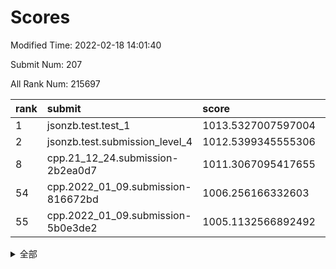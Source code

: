 # Scores

Modified Time: 2022-02-18 14:01:40

Submit Num: 207

All Rank Num: 215697

| rank |               submit               |       score        |       sigma        | pk_num |
| :--- | :--------------------------------- | :----------------- | :----------------- | :----- |
| 1    | jsonzb.test.test_1                 | 1013.5327007597004 | 0.7957793020901259 | 4167   |
| 2    | jsonzb.test.submission_level_4     | 1012.5399345555306 | 0.8070252973493    | 4168   |
| 8    | cpp.21_12_24.submission-2b2ea0d7   | 1011.3067095417655 | 0.7777460980627354 | 4169   |
| 54   | cpp.2022_01_09.submission-816672bd | 1006.256166332603  | 0.7262407431069486 | 4168   |
| 55   | cpp.2022_01_09.submission-5b0e3de2 | 1005.1132566892492 | 0.7218045154195407 | 4164   |


<details>
<summary>全部</summary>

| rank |                 submit                 |       score        |       sigma        | pk_num |
| :--- | :------------------------------------- | :----------------- | :----------------- | :----- |
| 1    | jsonzb.test.test_1                     | 1013.5327007597004 | 0.7957793020901259 | 4167   |
| 2    | jsonzb.test.submission_level_4         | 1012.5399345555306 | 0.8070252973493    | 4168   |
| 3    | gobigger.level_3.submission_level_3_6  | 1012.2031870999732 | 0.7722580756500534 | 4166   |
| 4    | gobigger.level_3.submission_level_3_49 | 1011.422864007927  | 0.7565188258095478 | 4166   |
| 5    | gobigger.level_3.submission_level_3_23 | 1011.4122723630333 | 0.7627915935110773 | 4165   |
| 6    | gobigger.level_3.submission_level_3_24 | 1011.3958790948496 | 0.7615737412112045 | 4162   |
| 7    | gobigger.level_3.submission_level_3_30 | 1011.3628584440105 | 0.7623173265343559 | 4172   |
| 8    | cpp.21_12_24.submission-2b2ea0d7       | 1011.3067095417655 | 0.7777460980627354 | 4169   |
| 9    | gobigger.level_3.submission_level_3_4  | 1011.2929631233184 | 0.7885470324865107 | 4168   |
| 10   | gobigger.level_3.submission_level_3_13 | 1011.2241536989396 | 0.7851092294631518 | 4165   |
| 11   | gobigger.level_3.submission_level_3_42 | 1011.1435680220113 | 0.7550276558592068 | 4168   |
| 12   | gobigger.level_3.submission_level_3_32 | 1011.100789230857  | 0.7511489855484007 | 4166   |
| 13   | gobigger.level_3.submission_level_3_48 | 1010.9826194966088 | 0.7762719500862214 | 4168   |
| 14   | gobigger.level_3.submission_level_3_27 | 1010.965814511593  | 0.7812072224047314 | 4167   |
| 15   | gobigger.level_3.submission_level_3_29 | 1010.889968969645  | 0.7731665178896956 | 4172   |
| 16   | gobigger.level_3.submission_level_3_38 | 1010.8869253121366 | 0.7795439852892612 | 4171   |
| 17   | gobigger.level_3.submission_level_3_14 | 1010.8769203122151 | 0.758189913860418  | 4171   |
| 18   | gobigger.level_3.submission_level_3_41 | 1010.8566108689018 | 0.7743917269737152 | 4172   |
| 19   | gobigger.level_3.submission_level_3_11 | 1010.7334337411039 | 0.7760209600939943 | 4165   |
| 20   | gobigger.level_3.submission_level_3_2  | 1010.7242384706353 | 0.7533438341533512 | 4167   |
| 21   | gobigger.level_3.submission_level_3_15 | 1010.6851880476277 | 0.7764387176270487 | 4163   |
| 22   | gobigger.level_3.submission_level_3_20 | 1010.6594307167168 | 0.7592901423135524 | 4168   |
| 23   | gobigger.level_3.submission_level_3_33 | 1010.6139475836063 | 0.759831512418911  | 4164   |
| 24   | gobigger.level_3.submission_level_3_39 | 1010.5045208868656 | 0.7710892231142189 | 4166   |
| 25   | gobigger.level_3.submission_level_3_8  | 1010.3759181421341 | 0.7467974540439418 | 4171   |
| 26   | gobigger.level_3.submission_level_3_16 | 1010.3666930965784 | 0.7507658393987299 | 4173   |
| 27   | gobigger.level_3.submission_level_3_25 | 1010.3223346965913 | 0.75426332511708   | 4171   |
| 28   | gobigger.level_3.submission_level_3_10 | 1010.2654495441815 | 0.778890416992224  | 4172   |
| 29   | gobigger.level_3.submission_level_3_0  | 1010.1302084758536 | 0.7691871845734475 | 4172   |
| 30   | gobigger.level_3.submission_level_3_44 | 1010.1269559770053 | 0.7790381114413045 | 4168   |
| 31   | gobigger.level_3.submission_level_3_34 | 1010.1024179637233 | 0.763816585021828  | 4169   |
| 32   | gobigger.level_3.submission_level_3_22 | 1010.0936743156105 | 0.7526529717516389 | 4165   |
| 33   | gobigger.level_3.submission_level_3_40 | 1010.0839309401265 | 0.7680465813800005 | 4170   |
| 34   | gobigger.level_3.submission_level_3_37 | 1009.9890576437897 | 0.7654277290118621 | 4167   |
| 35   | gobigger.level_3.submission_level_3_21 | 1009.9889586008009 | 0.7374161773989147 | 4165   |
| 36   | gobigger.level_3.submission_level_3_36 | 1009.8876258321326 | 0.7595054898578831 | 4168   |
| 37   | gobigger.level_3.submission_level_3_28 | 1009.8165708436568 | 0.7661329654573193 | 4167   |
| 38   | gobigger.level_3.submission_level_3_19 | 1009.8038133378387 | 0.7598536529266474 | 4168   |
| 39   | gobigger.level_3.submission_level_3_43 | 1009.6644884570809 | 0.7610748179993101 | 4164   |
| 40   | gobigger.level_3.submission_level_3_12 | 1009.5610954213934 | 0.7482786983365983 | 4170   |
| 41   | gobigger.level_3.submission_level_3_1  | 1009.5406701036102 | 0.7508847175354093 | 4165   |
| 42   | gobigger.level_3.submission_level_3_31 | 1009.4962103492552 | 0.7546766069255397 | 4169   |
| 43   | gobigger.level_3.submission_level_3_3  | 1009.4692752035008 | 0.7683202946096473 | 4167   |
| 44   | gobigger.level_3.submission_level_3_7  | 1009.3528856317704 | 0.7703187659725267 | 4169   |
| 45   | gobigger.level_3.submission_level_3_47 | 1009.3321066876942 | 0.7486245510563161 | 4168   |
| 46   | gobigger.level_3.submission_level_3_5  | 1009.2772275349935 | 0.7348623553023081 | 4171   |
| 47   | gobigger.level_3.submission_level_3_18 | 1008.9050357644954 | 0.75054688894994   | 4164   |
| 48   | gobigger.level_3.submission_level_3_35 | 1008.8990937604408 | 0.7459911373948698 | 4170   |
| 49   | gobigger.level_3.submission_level_3_45 | 1008.8532168359703 | 0.7639887343741129 | 4171   |
| 50   | gobigger.level_3.submission_level_3_26 | 1008.7703363560038 | 0.7700630913461464 | 4167   |
| 51   | gobigger.level_3.submission_level_3_17 | 1008.7553217896282 | 0.7429689093202339 | 4169   |
| 52   | gobigger.level_3.submission_level_3_9  | 1008.3416172871006 | 0.7509314521909531 | 4168   |
| 53   | gobigger.level_3.submission_level_3_46 | 1008.0972802685276 | 0.7409782945762396 | 4164   |
| 54   | cpp.2022_01_09.submission-816672bd     | 1006.256166332603  | 0.7262407431069486 | 4168   |
| 55   | cpp.2022_01_09.submission-5b0e3de2     | 1005.1132566892492 | 0.7218045154195407 | 4164   |
| 56   | gobigger.level_1.submission_level_1_29 | 1004.7297982160197 | 0.7145733589569383 | 4164   |
| 57   | gobigger.level_1.submission_level_1_33 | 1004.5630795645807 | 0.7373345541936118 | 4166   |
| 58   | gobigger.level_1.submission_level_1_15 | 1004.5143151961793 | 0.7058708232281021 | 4165   |
| 59   | gobigger.level_1.submission_level_1_16 | 1004.3539274486343 | 0.7245429289366491 | 4171   |
| 60   | gobigger.level_1.submission_level_1_11 | 1004.3133442392167 | 0.7222771700822753 | 4165   |
| 61   | gobigger.level_1.submission_level_1_28 | 1004.2626043958485 | 0.7157217309755028 | 4172   |
| 62   | gobigger.level_1.submission_level_1_6  | 1004.2194306749224 | 0.7225173069870843 | 4167   |
| 63   | gobigger.level_1.submission_level_1_43 | 1004.2170491376739 | 0.718562536677666  | 4172   |
| 64   | gobigger.level_1.submission_level_1_35 | 1004.1899840813679 | 0.7205836137793543 | 4170   |
| 65   | gobigger.level_1.submission_level_1_32 | 1004.1821511327105 | 0.7225064317503208 | 4170   |
| 66   | gobigger.level_1.submission_level_1_1  | 1004.0766459839973 | 0.7374400591408995 | 4169   |
| 67   | gobigger.level_1.submission_level_1_40 | 1004.0640249176998 | 0.7261075447570305 | 4169   |
| 68   | gobigger.level_1.submission_level_1_8  | 1004.0535864209106 | 0.7243320567257072 | 4168   |
| 69   | gobigger.level_1.submission_level_1_21 | 1004.0348603943997 | 0.7163223680576456 | 4164   |
| 70   | gobigger.level_1.submission_level_1_49 | 1004.0293122816723 | 0.730765734073051  | 4169   |
| 71   | gobigger.level_1.submission_level_1_22 | 1004.020401736579  | 0.7210038534759068 | 4169   |
| 72   | gobigger.level_1.submission_level_1_10 | 1003.809773448603  | 0.7384797567498246 | 4167   |
| 73   | gobigger.level_1.submission_level_1_27 | 1003.6285902308405 | 0.7255440930598314 | 4168   |
| 74   | gobigger.level_1.submission_level_1_31 | 1003.6177534602372 | 0.7209647400108568 | 4167   |
| 75   | gobigger.level_1.submission_level_1_13 | 1003.6151408123787 | 0.7210229494015579 | 4173   |
| 76   | gobigger.level_1.submission_level_1_5  | 1003.5647221052758 | 0.7145606949991175 | 4167   |
| 77   | gobigger.level_1.submission_level_1_20 | 1003.5024923105913 | 0.7142985030078559 | 4168   |
| 78   | gobigger.level_1.submission_level_1_30 | 1003.5005650982556 | 0.7361521240093657 | 4170   |
| 79   | gobigger.level_1.submission_level_1_9  | 1003.49715079871   | 0.7262688235510057 | 4165   |
| 80   | gobigger.level_1.submission_level_1_12 | 1003.4950400397433 | 0.7297028540757197 | 4171   |
| 81   | gobigger.level_1.submission_level_1_26 | 1003.4806398503409 | 0.7134912397089599 | 4168   |
| 82   | gobigger.level_1.submission_level_1_18 | 1003.3888187494379 | 0.730836031678491  | 4169   |
| 83   | gobigger.level_1.submission_level_1_46 | 1003.3751233525062 | 0.715054272309033  | 4169   |
| 84   | gobigger.level_1.submission_level_1_37 | 1003.3749545178588 | 0.7074977025481932 | 4167   |
| 85   | gobigger.level_1.submission_level_1_45 | 1003.3337515268483 | 0.724597151487473  | 4173   |
| 86   | gobigger.level_1.submission_level_1_14 | 1003.2323338716003 | 0.7241547060826362 | 4168   |
| 87   | gobigger.level_1.submission_level_1_2  | 1003.1196823650907 | 0.7206998931235665 | 4169   |
| 88   | gobigger.level_1.submission_level_1_24 | 1003.0078326377388 | 0.7200083654837954 | 4163   |
| 89   | gobigger.level_1.submission_level_1_47 | 1002.9468912458307 | 0.7205374749162351 | 4170   |
| 90   | gobigger.level_1.submission_level_1_42 | 1002.8885654032791 | 0.7230373078522923 | 4165   |
| 91   | gobigger.level_1.submission_level_1_25 | 1002.8783390900194 | 0.7175700486040079 | 4163   |
| 92   | gobigger.level_1.submission_level_1_7  | 1002.8728183010969 | 0.7191942835397189 | 4172   |
| 93   | gobigger.level_1.submission_level_1_4  | 1002.7953162021101 | 0.7161152226871776 | 4170   |
| 94   | gobigger.level_1.submission_level_1_36 | 1002.7248388172094 | 0.7153684009258503 | 4168   |
| 95   | gobigger.level_1.submission_level_1_48 | 1002.6791803483676 | 0.712922112851061  | 4170   |
| 96   | gobigger.level_1.submission_level_1_3  | 1002.6749987503716 | 0.7140915658492923 | 4160   |
| 97   | gobigger.level_1.submission_level_1_39 | 1002.6018399700519 | 0.721619935485477  | 4164   |
| 98   | gobigger.level_1.submission_level_1_34 | 1002.469938222292  | 0.7098278814192884 | 4169   |
| 99   | gobigger.level_1.submission_level_1_17 | 1002.4218185623303 | 0.7129287362034274 | 4167   |
| 100  | gobigger.level_1.submission_level_1_23 | 1002.3666432058127 | 0.7161956075127092 | 4170   |
| 101  | gobigger.level_1.submission_level_1_44 | 1002.3299683366755 | 0.7096988773164299 | 4171   |
| 102  | gobigger.level_1.submission_level_1_0  | 1002.3075074417304 | 0.7187490536056793 | 4166   |
| 103  | gobigger.level_1.submission_level_1_19 | 1002.2558658959009 | 0.7096523379162426 | 4169   |
| 104  | gobigger.level_1.submission_level_1_41 | 1002.1597338149772 | 0.715726344364813  | 4170   |
| 105  | gobigger.level_1.submission_level_1_38 | 1001.2202670268919 | 0.7066836802607549 | 4164   |
| 106  | gobigger.random.submission_random_2    | 997.282501200934   | 0.7088788542575617 | 4168   |
| 107  | gobigger.random.submission_random_22   | 996.8676483998113  | 0.7068017746824895 | 4166   |
| 108  | gobigger.random.submission_random_4    | 996.7429813933164  | 0.7120790981516064 | 4166   |
| 109  | gobigger.random.submission_random_20   | 996.6064306770785  | 0.7075679434733716 | 4166   |
| 110  | gobigger.random.submission_random_9    | 996.4894009235152  | 0.717832740793697  | 4169   |
| 111  | gobigger.random.submission_random_1    | 996.480122914187   | 0.7154787090563391 | 4169   |
| 112  | gobigger.random.submission_random_29   | 996.4681275862986  | 0.7200577598478524 | 4168   |
| 113  | gobigger.random.submission_random_46   | 996.408772723035   | 0.7192543482549804 | 4170   |
| 114  | gobigger.random.submission_random_32   | 996.3742119701911  | 0.7022150858522235 | 4171   |
| 115  | gobigger.random.submission_random_48   | 996.3421075611288  | 0.7149536409444788 | 4165   |
| 116  | gobigger.random.submission_random_26   | 996.3280344090933  | 0.7195990136410259 | 4166   |
| 117  | gobigger.random.submission_random_28   | 996.3180669673241  | 0.7037024432521153 | 4168   |
| 118  | gobigger.random.submission_random_40   | 996.2477122599538  | 0.7043841465632912 | 4167   |
| 119  | gobigger.random.submission_random_33   | 996.2214809855619  | 0.726144577037432  | 4165   |
| 120  | gobigger.random.submission_random_34   | 996.1358223782235  | 0.7215509345908355 | 4165   |
| 121  | gobigger.random.submission_random_7    | 996.095775524248   | 0.7005687433756073 | 4173   |
| 122  | gobigger.random.submission_random_24   | 996.0753530495773  | 0.7023159293843282 | 4173   |
| 123  | gobigger.random.submission_random_14   | 996.0666736890556  | 0.7169443602543338 | 4170   |
| 124  | gobigger.random.submission_random_43   | 996.0444198200909  | 0.7109637455134608 | 4168   |
| 125  | gobigger.random.submission_random_12   | 996.0423305786779  | 0.721922233303357  | 4164   |
| 126  | gobigger.random.submission_random_37   | 996.0099782114023  | 0.7230800286036746 | 4164   |
| 127  | gobigger.random.submission_random_8    | 995.9764780958337  | 0.7176097088458437 | 4167   |
| 128  | gobigger.random.submission_random_47   | 995.9470395894831  | 0.7036674608033864 | 4173   |
| 129  | gobigger.random.submission_random_18   | 995.8228317518441  | 0.7177686856320679 | 4170   |
| 130  | gobigger.random.submission_random_45   | 995.7035199708886  | 0.7174364406496015 | 4169   |
| 131  | gobigger.random.submission_random_17   | 995.7019383519776  | 0.7130349817587611 | 4168   |
| 132  | gobigger.random.submission_random_19   | 995.6642129685258  | 0.7200747976620735 | 4170   |
| 133  | gobigger.random.submission_random_35   | 995.6067406557739  | 0.701996944237457  | 4169   |
| 134  | gobigger.random.submission_random_27   | 995.6056577773899  | 0.714266648070916  | 4171   |
| 135  | gobigger.random.submission_random_21   | 995.5654485197811  | 0.707138648685168  | 4162   |
| 136  | gobigger.random.submission_random_16   | 995.550381117683   | 0.7295732860499423 | 4173   |
| 137  | gobigger.random.submission_random_5    | 995.5490669716835  | 0.7216446763448897 | 4167   |
| 138  | gobigger.random.submission_random_3    | 995.5228621661371  | 0.7124503482378234 | 4174   |
| 139  | gobigger.random.submission_random_39   | 995.4966884791637  | 0.7073455521409768 | 4164   |
| 140  | gobigger.random.submission_random_23   | 995.2996824910252  | 0.7037751177567223 | 4166   |
| 141  | gobigger.random.submission_random_15   | 995.2962864080746  | 0.7237464645477711 | 4168   |
| 142  | gobigger.random.submission_random_30   | 995.2944645905491  | 0.7214059294007127 | 4168   |
| 143  | gobigger.random.submission_random_25   | 995.270031494991   | 0.7223043729760888 | 4172   |
| 144  | gobigger.random.submission_random_42   | 995.2554986358847  | 0.7194745981655698 | 4160   |
| 145  | gobigger.random.submission_random_0    | 995.2466752669965  | 0.7129574542991985 | 4170   |
| 146  | gobigger.random.submission_random_6    | 995.2201621085577  | 0.717750032530481  | 4167   |
| 147  | gobigger.random.submission_random_41   | 995.2139718345074  | 0.7126905546593574 | 4170   |
| 148  | gobigger.random.submission_random_44   | 995.1135388264904  | 0.7088915006282721 | 4170   |
| 149  | gobigger.random.submission_random_10   | 995.1090918356966  | 0.7158913410493629 | 4170   |
| 150  | gobigger.random.submission_random_13   | 994.9638840299825  | 0.7206410339296088 | 4171   |
| 151  | gobigger.random.submission_random_38   | 994.9006235279461  | 0.710184146767832  | 4168   |
| 152  | gobigger.random.submission_random_49   | 994.7784893744893  | 0.7085115230559946 | 4174   |
| 153  | gobigger.random.submission_random_31   | 994.6853809154686  | 0.7100120616667236 | 4168   |
| 154  | gobigger.level_2.submission_level_2_13 | 994.6249584746887  | 0.7237889772612693 | 4165   |
| 155  | gobigger.random.submission_random_11   | 994.4951343960562  | 0.7117974409202277 | 4166   |
| 156  | gobigger.random.submission_random_36   | 994.2216615821816  | 0.701769863673806  | 4169   |
| 157  | gobigger.level_2.submission_level_2_40 | 994.1085023408674  | 0.7313837343324234 | 4166   |
| 158  | gobigger.level_2.submission_level_2_30 | 993.4764617621616  | 0.7484009839345133 | 4168   |
| 159  | gobigger.level_2.submission_level_2_19 | 993.4034343065639  | 0.7500419267567324 | 4169   |
| 160  | gobigger.level_2.submission_level_2_29 | 993.3216514710157  | 0.7452804083415385 | 4167   |
| 161  | gobigger.level_2.submission_level_2_18 | 993.23314075131    | 0.7307952906315002 | 4166   |
| 162  | gobigger.level_2.submission_level_2_25 | 993.0087318957126  | 0.734552955077682  | 4170   |
| 163  | gobigger.level_2.submission_level_2_12 | 992.6318160205662  | 0.7344309542528802 | 4166   |
| 164  | gobigger.level_2.submission_level_2_26 | 992.6147593473736  | 0.724104451978369  | 4171   |
| 165  | gobigger.level_2.submission_level_2_46 | 992.6129907721605  | 0.7531501531131202 | 4167   |
| 166  | gobigger.level_2.submission_level_2_43 | 992.5910065234186  | 0.7429238871995156 | 4165   |
| 167  | gobigger.level_2.submission_level_2_0  | 992.5581727951891  | 0.7453544114772822 | 4167   |
| 168  | gobigger.level_2.submission_level_2_37 | 992.5285086806697  | 0.7440374797107467 | 4169   |
| 169  | gobigger.level_2.submission_level_2_24 | 992.4198231247656  | 0.7488747358371    | 4167   |
| 170  | gobigger.level_2.submission_level_2_3  | 992.4073999014946  | 0.7364453062138583 | 4166   |
| 171  | gobigger.level_2.submission_level_2_2  | 992.3492906639453  | 0.7318836561523866 | 4168   |
| 172  | gobigger.level_2.submission_level_2_4  | 992.3370059534985  | 0.7611589476733551 | 4169   |
| 173  | gobigger.level_2.submission_level_2_48 | 992.3233841979628  | 0.7425632888711745 | 4170   |
| 174  | gobigger.level_2.submission_level_2_47 | 992.2231390126029  | 0.7329638465905762 | 4169   |
| 175  | gobigger.level_2.submission_level_2_36 | 992.2193673720911  | 0.7511268127356778 | 4167   |
| 176  | gobigger.level_2.submission_level_2_7  | 992.1824106561538  | 0.7237013081218622 | 4167   |
| 177  | gobigger.level_2.submission_level_2_27 | 992.1640705417245  | 0.7401741890019902 | 4173   |
| 178  | gobigger.level_2.submission_level_2_16 | 992.0170849033507  | 0.7548262168814255 | 4173   |
| 179  | gobigger.level_2.submission_level_2_28 | 992.012510821575   | 0.7572538914195198 | 4167   |
| 180  | gobigger.level_2.submission_level_2_31 | 991.9564594305555  | 0.762311199117015  | 4170   |
| 181  | gobigger.level_2.submission_level_2_10 | 991.9561582983646  | 0.753059944747746  | 4170   |
| 182  | gobigger.level_2.submission_level_2_33 | 991.8263418198275  | 0.7594662947950102 | 4168   |
| 183  | gobigger.level_2.submission_level_2_14 | 991.8224163027975  | 0.7309984272061038 | 4163   |
| 184  | gobigger.level_2.submission_level_2_15 | 991.7699659992625  | 0.7455073200240012 | 4168   |
| 185  | gobigger.level_2.submission_level_2_9  | 991.7675526653103  | 0.7429476671456108 | 4171   |
| 186  | gobigger.level_2.submission_level_2_32 | 991.6802966352097  | 0.7512091858823995 | 4164   |
| 187  | gobigger.level_2.submission_level_2_21 | 991.5960389794353  | 0.7600500837006492 | 4170   |
| 188  | gobigger.level_2.submission_level_2_17 | 991.5908925892943  | 0.7244545089517905 | 4165   |
| 189  | gobigger.level_2.submission_level_2_34 | 991.4804319535493  | 0.7534998289714225 | 4170   |
| 190  | gobigger.level_2.submission_level_2_45 | 991.440690270952   | 0.7505636522846985 | 4173   |
| 191  | gobigger.level_2.submission_level_2_39 | 991.4275797232267  | 0.7447358959345555 | 4165   |
| 192  | gobigger.level_2.submission_level_2_22 | 991.3801015959278  | 0.7490786749065541 | 4166   |
| 193  | gobigger.level_2.submission_level_2_6  | 991.345344858957   | 0.7409079578233028 | 4175   |
| 194  | gobigger.level_2.submission_level_2_1  | 991.332405676002   | 0.7532447935029739 | 4171   |
| 195  | gobigger.level_2.submission_level_2_35 | 991.1923283128618  | 0.7652832706067907 | 4171   |
| 196  | gobigger.level_2.submission_level_2_11 | 991.1146148620041  | 0.7361518916741279 | 4170   |
| 197  | gobigger.level_2.submission_level_2_42 | 991.0914993492747  | 0.7506643418454509 | 4165   |
| 198  | gobigger.level_2.submission_level_2_23 | 990.9374564135362  | 0.7331234031408197 | 4165   |
| 199  | gobigger.level_2.submission_level_2_8  | 990.8359002563848  | 0.776441269147602  | 4170   |
| 200  | gobigger.level_2.submission_level_2_41 | 990.8217050100014  | 0.7612564214285318 | 4172   |
| 201  | gobigger.level_2.submission_level_2_38 | 990.678127286156   | 0.741824451377057  | 4171   |
| 202  | gobigger.level_2.submission_level_2_20 | 990.6768484717347  | 0.7685541365299245 | 4163   |
| 203  | gobigger.level_2.submission_level_2_5  | 990.5650049905449  | 0.7502888894779751 | 4168   |
| 204  | gobigger.level_2.submission_level_2_49 | 990.4999846294775  | 0.7517474831267176 | 4171   |
| 205  | gobigger.level_2.submission_level_2_44 | 989.5601355235292  | 0.778164009075095  | 4164   |
| 206  | gobigger.none.submission_none_1        | 978.1998147411048  | 1.2477639131929235 | 4172   |
| 207  | gobigger.none.submission_none_0        | 975.7428751119368  | 1.4563099215291344 | 4163   |

</details>